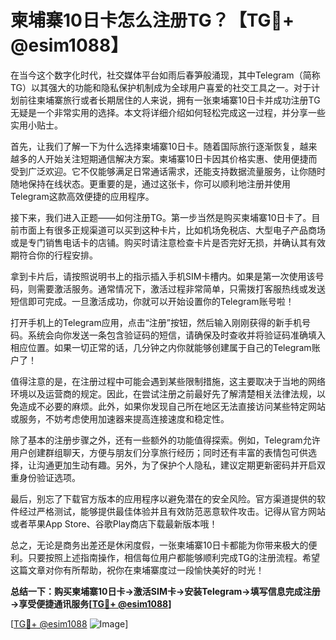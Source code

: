 # 柬埔寨10日卡怎么注册TG？【TG💪+ @esim1088】

在当今这个数字化时代，社交媒体平台如雨后春笋般涌现，其中Telegram（简称TG）以其强大的功能和隐私保护机制成为全球用户喜爱的社交工具之一。对于计划前往柬埔寨旅行或者长期居住的人来说，拥有一张柬埔寨10日卡并成功注册TG无疑是一个非常实用的选择。本文将详细介绍如何轻松完成这一过程，并分享一些实用小贴士。

首先，让我们了解一下为什么选择柬埔寨10日卡。随着国际旅行逐渐恢复，越来越多的人开始关注短期通信解决方案。柬埔寨10日卡因其价格实惠、使用便捷而受到广泛欢迎。它不仅能够满足日常通话需求，还能支持数据流量服务，让你随时随地保持在线状态。更重要的是，通过这张卡，你可以顺利地注册并使用Telegram这款高效便捷的应用程序。

接下来，我们进入正题——如何注册TG。第一步当然是购买柬埔寨10日卡了。目前市面上有很多正规渠道可以买到这种卡片，比如机场免税店、大型电子产品商场或是专门销售电话卡的店铺。购买时请注意检查卡片是否完好无损，并确认其有效期符合你的行程安排。

拿到卡片后，请按照说明书上的指示插入手机SIM卡槽内。如果是第一次使用该号码，则需要激活服务。通常情况下，激活过程非常简单，只需拨打客服热线或发送短信即可完成。一旦激活成功，你就可以开始设置你的Telegram账号啦！

打开手机上的Telegram应用，点击“注册”按钮，然后输入刚刚获得的新手机号码。系统会向你发送一条包含验证码的短信，请确保及时查收并将验证码准确填入相应位置。如果一切正常的话，几分钟之内你就能够创建属于自己的Telegram账户了！

值得注意的是，在注册过程中可能会遇到某些限制措施，这主要取决于当地的网络环境以及运营商的规定。因此，在尝试注册之前最好先了解清楚相关法律法规，以免造成不必要的麻烦。此外，如果你发现自己所在地区无法直接访问某些特定网站或服务，不妨考虑使用加速器来提高连接速度和稳定性。

除了基本的注册步骤之外，还有一些额外的功能值得探索。例如，Telegram允许用户创建群组聊天，方便与朋友们分享旅行经历；同时还有丰富的表情包可供选择，让沟通更加生动有趣。另外，为了保护个人隐私，建议定期更新密码并开启双重身份验证选项。

最后，别忘了下载官方版本的应用程序以避免潜在的安全风险。官方渠道提供的软件经过严格测试，能够提供最佳体验并且有效防范恶意软件攻击。记得从官方网站或者苹果App Store、谷歌Play商店下载最新版本哦！

总之，无论是商务出差还是休闲度假，一张柬埔寨10日卡都能为你带来极大的便利。只要按照上述指南操作，相信每位用户都能够顺利完成TG的注册流程。希望这篇文章对你有所帮助，祝你在柬埔寨度过一段愉快美好的时光！

**总结一下：购买柬埔寨10日卡→激活SIM卡→安装Telegram→填写信息完成注册→享受便捷通讯服务[[TG💪+ @esim1088](https://t.me/s/esim1088)]**

[[TG💪+ @esim1088](https://t.me/s/esim1088) ![Image](https://i.postimg.cc/4NQfJmqS/Snipaste-2025-05-13-00-14-12.png)]